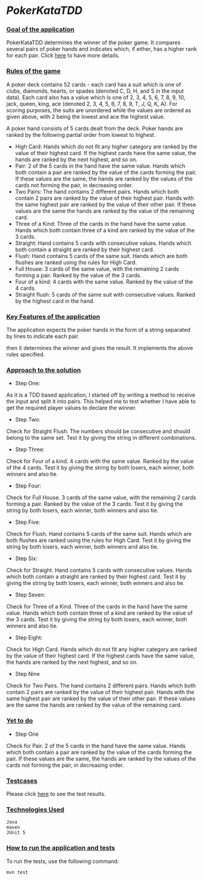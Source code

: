 # _PokerKataTDD_

### <ins>Goal of the application</ins>

PokerKataTDD determines the winner of the poker game. It compares several pairs of poker hands and indicates which, 
if either, has a higher rank for each pair. Click [here](https://codingdojo.org/kata/PokerHands/) to have more details.

### <ins>Rules of the game</ins>

A poker deck contains 52 cards - each card has a suit which is one of clubs, diamonds, hearts, or spades (denoted C, D, H, and S in the input data). Each card also has a value which is one of 2, 3, 4, 5, 6, 7, 8, 9, 10, jack, queen, king, ace (denoted 2, 3, 4, 5, 6, 7, 8, 9, T, J, Q, K, A). For scoring purposes, the suits are unordered while the values are ordered as given above, with 2 being the lowest and ace the highest value.

A poker hand consists of 5 cards dealt from the deck. Poker hands are ranked by the following partial order from lowest to highest.

- High Card: Hands which do not fit any higher category are ranked by the value of their highest card. If the highest cards have the same value, the hands are ranked by the next highest, and so on.
- Pair: 2 of the 5 cards in the hand have the same value. Hands which both contain a pair are ranked by the value of the cards forming the pair. If these values are the same, the hands are ranked by the values of the cards not forming the pair, in decreasing order.
- Two Pairs: The hand contains 2 different pairs. Hands which both contain 2 pairs are ranked by the value of their highest pair. Hands with the same highest pair are ranked by the value of their other pair. If these values are the same the hands are ranked by the value of the remaining card.
- Three of a Kind: Three of the cards in the hand have the same value. Hands which both contain three of a kind are ranked by the value of the 3 cards.
- Straight: Hand contains 5 cards with consecutive values. Hands which both contain a straight are ranked by their highest card.
- Flush: Hand contains 5 cards of the same suit. Hands which are both flushes are ranked using the rules for High Card.
- Full House: 3 cards of the same value, with the remaining 2 cards forming a pair. Ranked by the value of the 3 cards. 
- Four of a kind: 4 cards with the same value. Ranked by the value of the 4 cards.
- Straight flush: 5 cards of the same suit with consecutive values. Ranked by the highest card in the hand.

### <ins>Key Features of the application</ins>

The application expects the poker hands in the form of a string separated by lines to indicate each pair.

then it determines the winner and gives the result. It implements the above rules specified.

### <ins>Approach to the solution</ins>

- Step One:

As it is a TDD based application, I started off by writing a method to receive the input and split it into pairs.
This helped me to test whether I have able to get the required player values to declare the winner.

- Step Two:

Check for Straight Flush. The numbers should be consecutive and should belong to the same set. 
Test it by giving the string in different combinations.

- Step Three:

Check for Four of a kind. 4 cards with the same value. Ranked by the value of the 4 cards.
Test it by giving the string by both losers, each winner, both winners and also tie.

- Step Four:

Check for Full House. 3 cards of the same value, with the remaining 2 cards forming a pair. 
Ranked by the value of the 3 cards.
Test it by giving the string by both losers, each winner, both winners and also tie.

- Step Five:

Check for Flush. Hand contains 5 cards of the same suit. Hands which are both flushes are ranked using the rules for High Card.
Test it by giving the string by both losers, each winner, both winners and also tie.

- Step Six:

Check for Straight. Hand contains 5 cards with consecutive values. 
Hands which both contain a straight are ranked by their highest card.
Test it by giving the string by both losers, each winner, both winners and also tie.

- Step Seven:

Check for Three of a Kind. Three of the cards in the hand have the same value. 
Hands which both contain three of a kind are ranked by the value of the 3 cards.
Test it by giving the string by both losers, each winner, both winners and also tie.

- Step Eight:

Check for High Card. Hands which do not fit any higher category are ranked by the value of their highest 
card. If the highest cards have the same value, the hands are ranked by the next highest, and so on.

- Step Nine

Check for Two Pairs.
The hand contains 2 different pairs.
Hands which both contain 2 pairs are ranked by the value of their highest pair.
Hands with the same highest pair are ranked by the value of their other pair.
If these values are the same the hands are ranked by the value of the remaining card.

### <ins>Yet to do</ins>

- Step One

Check for Pair.
2 of the 5 cards in the hand have the same value. 
Hands which both contain a pair are ranked by the value of the cards forming the pair. 
If these values are the same, the hands are ranked by the values of the cards not forming the pair, 
in decreasing order.

### <ins> Testcases </ins>

Please click [here](https://htmlpreview.github.io/?https://github.com/archanajl/BowlingKataTDD/blob/master/docs/Test%20Results%20-%20WinnerPokerTest.html) to see the test results.

### <ins>Technologies Used</ins>

    Java
    maven
    JUnit 5

### <ins>How to run the application and tests</ins>

To run the tests, use the following command:

    mvn test
    
